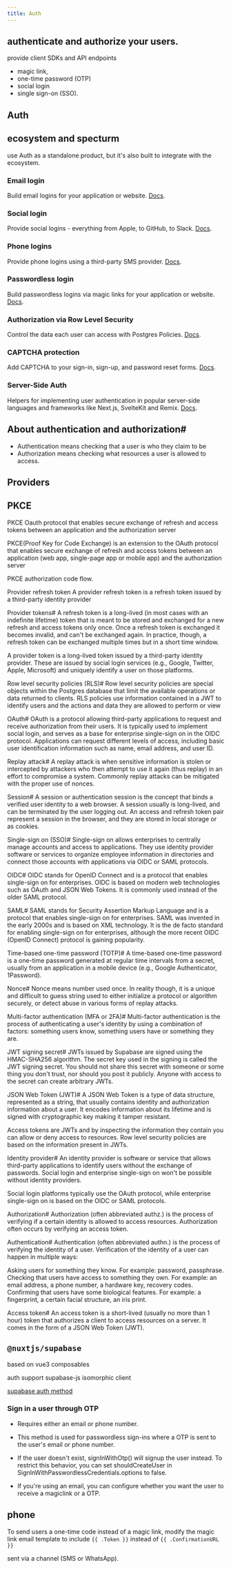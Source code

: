 ```yaml
---
title: Auth
---
```

 authenticate and authorize your users.
---

provide client SDKs and API endpoints

- magic link,
- one-time password (OTP)
- social login
- single sign-on (SSO).


## Auth


## ecosystem and specturm

use  Auth as a standalone product, but it's also built to integrate with the ecosystem.

### Email login

Build email logins for your application or website. [Docs](/docs/guides/auth/auth-email).

### Social login

Provide social logins - everything from Apple, to GitHub, to Slack. [Docs](/docs/guides/auth/social-login).

### Phone logins

Provide phone logins using a third-party SMS provider. [Docs](/docs/guides/auth/phone-login).

### Passwordless login

Build passwordless logins via magic links for your application or website. [Docs](/docs/guides/auth/auth-magic-link).

### Authorization via Row Level Security

Control the data each user can access with Postgres Policies. [Docs](/docs/guides/database/postgres/row-level-security).


### CAPTCHA protection

Add CAPTCHA to your sign-in, sign-up, and password reset forms. [Docs](/docs/guides/auth/auth-captcha).

### Server-Side Auth

Helpers for implementing user authentication in popular server-side languages and frameworks like Next.js, SvelteKit and Remix. [Docs](/docs/guides/auth/server-side).


## About authentication and authorization#


- Authentication means checking that a user is who they claim to be
- Authorization means checking what resources a user is allowed to access.


## Providers

## PKCE
PKCE Oauth protocol that enables secure exchange of refresh and access tokens between an application and the authorization server



PKCE(Proof Key for Code Exchange) is an extension to the OAuth protocol that enables secure exchange of refresh and access tokens between an application (web app, single-page app or mobile app) and the authorization server


 PKCE authorization code flow.

Provider refresh token
A provider refresh token is a refresh token issued by a third-party identity provider

Provider tokens#
A refresh token is a long-lived (in most cases with an indefinite lifetime) token that is meant to be stored and exchanged for a new refresh and access tokens only once.  Once a refresh token is exchanged it becomes invalid, and can't be exchanged again. In practice, though, a refresh token can be exchanged multiple times but in a short time window.



A provider token is a long-lived token issued by a third-party identity provider. These are issued by social login services (e.g., Google, Twitter, Apple, Microsoft) and uniquely identify a user on those platforms.


Row level security policies (RLS)#
Row level security policies are special objects within the Postgres database that limit the available operations or data returned to clients. RLS policies use information contained in a JWT to identify users and the actions and data they are allowed to perform or view



OAuth#
OAuth is a protocol allowing third-party applications to request and receive authorization from their users. It is typically used to implement social login, and serves as a base for enterprise single-sign on in the OIDC protocol. Applications can request different levels of access, including basic user identification information such as name, email address, and user ID.

Replay attack#
A replay attack is when sensitive information is stolen or intercepted by attackers who then attempt to use it again (thus replay) in an effort to compromise a system. Commonly replay attacks can be mitigated with the proper use of nonces.


Session#
A session or authentication session is the concept that binds a verified user identity to a web browser. A session usually is long-lived, and can be terminated by the user logging out. An access and refresh token pair represent a session in the browser, and they are stored in local storage or as cookies.


Single-sign on (SSO)#
Single-sign on allows enterprises to centrally manage accounts and access to applications. They use identity provider software or services to organize employee information in directories and connect those accounts with applications via OIDC or SAML protocols.


OIDC#
OIDC stands for OpenID Connect and is a protocol that enables single-sign on for enterprises. OIDC is based on modern web technologies such as OAuth and JSON Web Tokens. It is commonly used instead of the older SAML protocol.


SAML#
SAML stands for Security Assertion Markup Language and is a protocol that enables single-sign on for enterprises. SAML was invented in the early 2000s and is based on XML technology. It is the de facto standard for enabling single-sign on for enterprises, although the more recent OIDC (OpenID Connect) protocol is gaining popularity.

Time-based one-time password (TOTP)#
A time-based one-time password is a one-time password generated at regular time intervals from a secret, usually from an application in a mobile device (e.g., Google Authenticator, 1Password).


Nonce#
Nonce means number used once. In reality though, it is a unique and difficult to guess string used to either initialize a protocol or algorithm securely, or detect abuse in various forms of replay attacks.

Multi-factor authentication (MFA or 2FA)#
Multi-factor authentication is the process of authenticating a user's identity by using a combination of factors: something users know, something users have or something they are.


JWT signing secret#
JWTs issued by Supabase are signed using the HMAC-SHA256 algorithm. The secret key used in the signing is called the JWT signing secret. You should not share this secret with someone or some thing you don't trust, nor should you post it publicly. Anyone with access to the secret can create arbitrary JWTs.


JSON Web Token (JWT)#
A JSON Web Token is a type of data structure, represented as a string, that usually contains identity and authorization information about a user. It encodes information about its lifetime and is signed with cryptographic key making it tamper resistant.

Access tokens are JWTs and by inspecting the information they contain you can allow or deny access to resources. Row level security policies are based on the information present in JWTs.



Identity provider#
An identity provider is software or service that allows third-party applications to identify users without the exchange of passwords. Social login and enterprise single-sign on won't be possible without identity providers.

Social login platforms typically use the OAuth protocol, while enterprise single-sign on is based on the OIDC or SAML protocols.


Authorization#
Authorization (often abbreviated authz.) is the process of verifying if a certain identity is allowed to access resources. Authorization often occurs by verifying an access token.


Authentication#
Authentication (often abbreviated authn.) is the process of verifying the identity of a user. Verification of the identity of a user can happen in multiple ways:

Asking users for something they know. For example: password, passphrase.
Checking that users have access to something they own. For example: an email address, a phone number, a hardware key, recovery codes.
Confirming that users have some biological features. For example: a fingerprint, a certain facial structure, an iris print.


Access token#
An access token is a short-lived (usually no more than 1 hour) token that authorizes a client to access resources on a server. It comes in the form of a JSON Web Token (JWT).


## `@nuxtjs/supabase`

based on vue3 composables

auth support
supabase-js isomorphic client



[supabase auth method](https://supabase.com/docs/reference/javascript/auth-signinwithpassword)




### Sign in a user through OTP

- Requires either an email or phone number.

- This method is used for passwordless sign-ins where a OTP is sent to the user's email or phone number.

- If the user doesn't exist, signInWithOtp() will signup the user instead. To restrict this behavior, you can set shouldCreateUser in SignInWithPasswordlessCredentials.options to false.

- If you're using an email, you can configure whether you want the user to receive a magiclink or a OTP.



## phone
To send users a one-time code instead of a magic link, modify the magic link email template to include `{{ .Token }}` instead of `{{ .ConfirmationURL }}`

sent via a channel (SMS or WhatsApp).
